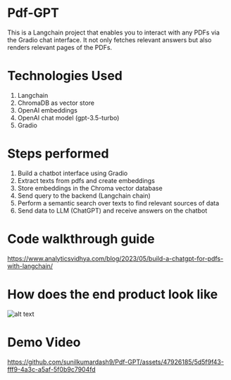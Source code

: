 # Pdf-GPT

This is a Langchain project that enables you to interact with any PDFs via the Gradio chat interface. It not only fetches relevant answers but also renders relevant pages of the PDFs.

# Technologies Used
1. Langchain
2. ChromaDB as vector store
3. OpenAI embeddings
4. OpenAI chat model (gpt-3.5-turbo)
5. Gradio 

# Steps performed

1. Build a chatbot interface using Gradio
2. Extract texts from pdfs and create embeddings
3. Store embeddings in the Chroma vector database
4. Send query to the backend (Langchain chain)
5. Perform a semantic search over texts to find relevant sources of data
6. Send data to LLM (ChatGPT) and receive answers on the chatbot

# Code walkthrough guide

https://www.analyticsvidhya.com/blog/2023/05/build-a-chatgpt-for-pdfs-with-langchain/


# How does the end product look like

![alt text](https://github.com/sunilkumardash9/Pdf-GPT/blob/main/Resources/Screenshot%20from%202023-05-10%2022-07-20.png?raw=true)

# Demo Video


https://github.com/sunilkumardash9/Pdf-GPT/assets/47926185/5d5f9f43-fff9-4a3c-a5af-5f0b9c7904fd


